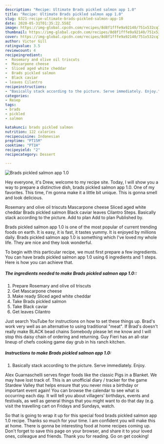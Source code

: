 ```yaml
---
description: "Recipe: Ultimate Brads pickled salmon app 1.0"
title: "Recipe: Ultimate Brads pickled salmon app 1.0"
slug: 6321-recipe-ultimate-brads-pickled-salmon-app-10
date: 2020-05-31T01:35:22.558Z
image: https://img-global.cpcdn.com/recipes/8d8f1fffe9a92140/751x532cq70/brads-pickled-salmon-app-10-recipe-main-photo.jpg
thumbnail: https://img-global.cpcdn.com/recipes/8d8f1fffe9a92140/751x532cq70/brads-pickled-salmon-app-10-recipe-main-photo.jpg
cover: https://img-global.cpcdn.com/recipes/8d8f1fffe9a92140/751x532cq70/brads-pickled-salmon-app-10-recipe-main-photo.jpg
author: Victor Gill
ratingvalue: 3.5
reviewcount: 4
recipeingredient:
-  Rosemary and olive oil triscuts
-  Mascarpone cheese
-  Sliced aged white cheddar
-  Brads pickled salmon
-  Black caviar
- leaves Cilantro
recipeinstructions:
- "Basically stack according to the picture. Serve immediately. Enjoy."
categories:
- Resep
tags:
- brads
- pickled
- salmon

katakunci: brads pickled salmon
nutrition: 122 calories
recipecuisine: Indonesian
preptime: "PT15M"
cooktime: "PT1H"
recipeyield: "2"
recipecategory: Dessert

---
```



![Brads pickled salmon app 1.0](https://img-global.cpcdn.com/recipes/8d8f1fffe9a92140/751x532cq70/brads-pickled-salmon-app-10-recipe-main-photo.jpg)

Hey everyone, it's Drew, welcome to my recipe site. Today, I will show you a way to prepare a distinctive dish, brads pickled salmon app 1.0. One of my favorites. This time, I'm gonna make it a little bit unique. This is gonna smell and look delicious.

Rosemary and olive oil triscuts Mascarpone cheese Sliced aged white cheddar Brads pickled salmon Black caviar leaves Cilantro Steps. Basically stack according to the picture. Add to plan Add to plan Published by.

Brads pickled salmon app 1.0 is one of the most popular of current trending foods on earth. It is easy, it is fast, it tastes yummy. It is enjoyed by millions daily. Brads pickled salmon app 1.0 is something which I've loved my whole life. They are nice and they look wonderful.


To begin with this particular recipe, we must first prepare a few ingredients. You can have brads pickled salmon app 1.0 using 6 ingredients and 1 steps. Here is how you can achieve that.

##### The ingredients needed to make Brads pickled salmon app 1.0::

1. Prepare  Rosemary and olive oil triscuts
1. Get  Mascarpone cheese
1. Make ready  Sliced aged white cheddar
1. Take  Brads pickled salmon
1. Take  Black caviar
1. Get leaves Cilantro


Just search YouTube for instructions on how to set these things up. Brad&#39;s work very well as an alternative to using traditional &#34;meat&#34;. If Brad&#39;s doesn&#39;t really make BLACK bead chains Somebody please let me know and I will stop this daisy chain of ordering and returning. Guy Fieri has an all-star lineup of chefs cooking game day grub in his ranch kitchen. 

##### Instructions to make Brads pickled salmon app 1.0:

1. Basically stack according to the picture. Serve immediately. Enjoy.


Alex Guarnaschelli serves finger foods like the classic Pigs in a Blanket. We may have lost track of. This is an unofficial diary / tracker for the game Stardew Valley that helps ensure that you never miss a birthday or important event again! You can browse the calendar to see what is occurring each day. It will tell you about villagers&#39; birthdays, events and festivals, as well as general things that you might want to do that day (e.g. visit the travelling cart on Fridays and Sundays, watch. 

So that is going to wrap it up for this special food brads pickled salmon app 1.0 recipe. Thanks so much for your time. I am confident you will make this at home. There is gonna be interesting food at home recipes coming up. Don't forget to save this page on your browser, and share it to your loved ones, colleague and friends. Thank you for reading. Go on get cooking!
